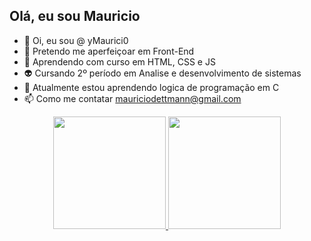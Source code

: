 ## Olá, eu sou Mauricio
- 👋 Oi, eu sou @ yMaurici0
- 👀 Pretendo me aperfeiçoar em Front-End
- 👻 Aprendendo com curso em HTML, CSS e JS
- 👽 Cursando 2º período em Analise e desenvolvimento de sistemas 
- 🌱 Atualmente estou aprendendo logica de programação em C
- 📫 Como me contatar mauriciodettmann@gmail.com



<div align="center">
  <a href="https://github.com/yMaurici0">
  <img height="180em" src="https://github-readme-stats.vercel.app/api?username=yMaurici0&show_icons=true&theme=dark&include_all_commits=true&count_private=true"/>
  <img height="180em" src="https://github-readme-stats.vercel.app/api/top-langs/?username=yMaurici0&layout=compact&langs_count=7&theme=dark"/>
</div>
